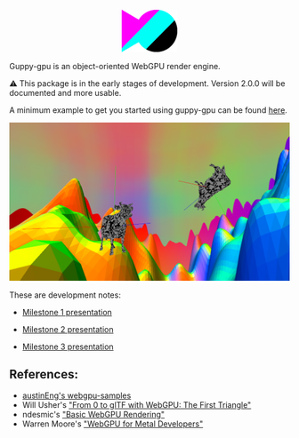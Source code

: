 <p align="center">
  <img width='20%' height='20%' src="https://github.com/oppenheimj/guppy/blob/main/docs/img/logo.png?raw=true">
</p>

Guppy-gpu is an object-oriented WebGPU render engine.

:warning: This package is in the early stages of development. Version 2.0.0 will be documented and more usable.

A minimum example to get you started using guppy-gpu can be found [here](https://github.com/oppenheimj/guppy-gpu-example).

![](/docs/img/cover_photo2.png)

These are development notes:

- [Milestone 1 presentation](https://docs.google.com/presentation/d/15lEEFFsChRDCvog25_2wD0dfoAD_ctdTp_-vf8-bpPM/edit?usp=sharing)

- [Milestone 2 presentation](https://docs.google.com/presentation/d/1NTBZbFX8FlHE-kU6A0gXdPYUJiJ1spzoiFYMfoKFci8/edit?usp=sharing)

- [Milestone 3 presentation](https://docs.google.com/presentation/d/1IVfxI1FqpZOJTt7WRg9BWaPh-WsYQThii-TUJ-bv3k4/edit?usp=sharing)

## References:
- [austinEng's webgpu-samples](https://github.com/austinEng/webgpu-samples)
- Will Usher's ["From 0 to glTF with WebGPU: The First Triangle"](https://www.willusher.io/graphics/2020/06/15/0-to-gltf-triangle)
- ndesmic's ["Basic WebGPU Rendering"](https://dev.to/ndesmic/basic-webgpu-rendering-2kob)
- Warren Moore's ["WebGPU for Metal Developers"](https://metalbyexample.com/webgpu-part-one/)